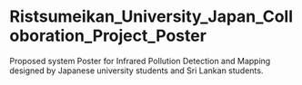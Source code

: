 # Ristsumeikan_University_Japan_Colloboration_Project_Poster
Proposed system Poster for Infrared Pollution Detection and Mapping designed by Japanese university students and Sri Lankan students.
